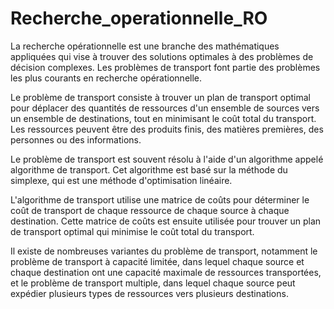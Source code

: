# Recherche_operationnelle_RO


La recherche opérationnelle est une branche des mathématiques appliquées qui vise à trouver des solutions optimales à des problèmes de décision complexes. Les problèmes de transport font partie des problèmes les plus courants en recherche opérationnelle.

Le problème de transport consiste à trouver un plan de transport optimal pour déplacer des quantités de ressources d'un ensemble de sources vers un ensemble de destinations, tout en minimisant le coût total du transport. Les ressources peuvent être des produits finis, des matières premières, des personnes ou des informations.

Le problème de transport est souvent résolu à l'aide d'un algorithme appelé algorithme de transport. Cet algorithme est basé sur la méthode du simplexe, qui est une méthode d'optimisation linéaire.

L'algorithme de transport utilise une matrice de coûts pour déterminer le coût de transport de chaque ressource de chaque source à chaque destination. Cette matrice de coûts est ensuite utilisée pour trouver un plan de transport optimal qui minimise le coût total du transport.

Il existe de nombreuses variantes du problème de transport, notamment le problème de transport à capacité limitée, dans lequel chaque source et chaque destination ont une capacité maximale de ressources transportées, et le problème de transport multiple, dans lequel chaque source peut expédier plusieurs types de ressources vers plusieurs destinations.
